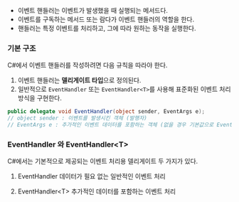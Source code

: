 
- 이벤트 핸들러는 이벤트가 발생했을 때 실행되는 메서드다.
- 이벤트를 구독하는 메서드 또는 람다가 이벤트 핸들러의 역할을 한다.
- 핸들러는 특정 이벤트를 처리하고, 그에 따라 원하는 동작을 실행한다.

### 기본 구조
C#에서 이벤트 핸들러를 작성하려면 다음 규칙을 따라야 한다.
1. 이벤트 핸들러는 **델리게이트 타입**으로 정의된다.
2. 일반적으로 `EventHandler` 또는 `EventHandler<T>`를 사용해 표준화된 이벤트 처리 방식을 구현한다.
```csharp
public delegate void EventHandler(object sender, EventArgs e);
// object sender : 이벤트를 발생시킨 객체 (발행자)
// EventArgs e : 추가적인 이벤트 데이터를 포함하는 객체 (없을 경우 기본값으로 EventArgs.Empty 사용)
```

### EventHandler 와 EventHandler<T\>
C#에서는 기본적으로 제공되는 이벤트 처리용 델리게이트 두 가지가 있다.

1. EventHandler
	데이터가 필요 없는 일반적인 이벤트 처리

2. EventHandler<T\>
	추가적인 데이터를 포함하는 이벤트 처리
